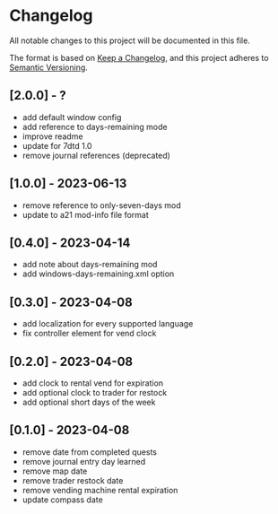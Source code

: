 # Changelog

All notable changes to this project will be documented in this file.

The format is based on [Keep a Changelog](https://keepachangelog.com/en/1.0.0/),
and this project adheres to [Semantic Versioning](https://semver.org/spec/v2.0.0.html).

## [2.0.0] - ?

- add default window config
- add reference to days-remaining mode
- improve readme
- update for 7dtd 1.0
- remove journal references (deprecated)

## [1.0.0] - 2023-06-13

- remove reference to only-seven-days mod
- update to a21 mod-info file format

## [0.4.0] - 2023-04-14

- add note about days-remaining mod
- add windows-days-remaining.xml option

## [0.3.0] - 2023-04-08

- add localization for every supported language
- fix controller element for vend clock

## [0.2.0] - 2023-04-08

- add clock to rental vend for expiration
- add optional clock to trader for restock
- add optional short days of the week

## [0.1.0] - 2023-04-08

- remove date from completed quests
- remove journal entry day learned
- remove map date
- remove trader restock date
- remove vending machine rental expiration
- update compass date

